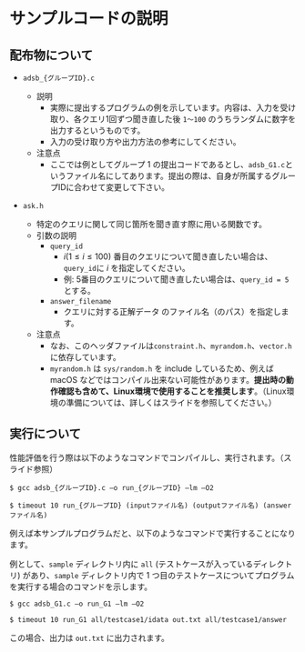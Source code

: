 # サンプルコードの説明

## 配布物について
- `adsb_{グループID}.c`
    - 説明
        - 実際に提出するプログラムの例を示しています。内容は、入力を受け取り、各クエリ1回ずつ聞き直した後 `1〜100` のうちランダムに数字を出力するというものです。
        - 入力の受け取り方や出力方法の参考にしてください。
    - 注意点
        - ここでは例としてグループ 1 の提出コードであるとし、`adsb_G1.c`というファイル名にしてあります。提出の際は、自身が所属するグループIDに合わせて変更して下さい。

- `ask.h`
    - 特定のクエリに関して同じ箇所を聞き直す際に用いる関数です。
    - 引数の説明
        - `query_id`
            - $i (1 \leq i \leq 100)$ 番目のクエリについて聞き直したい場合は、`query_id`に $i$ を指定してください。
            - 例: 5番目のクエリについて聞き直したい場合は、`query_id = 5` とする。
        - `answer_filename`
            - クエリに対する正解データ のファイル名（のパス）を指定します。
    - 注意点
        - なお、このヘッダファイルは`constraint.h`、`myrandom.h`、`vector.h`に依存しています。
        - `myrandom.h` は `sys/random.h` を include しているため、例えば macOS などではコンパイル出来ない可能性があります。**提出時の動作確認も含めて、Linux環境で使用することを推奨します**。（Linux環境の準備については、詳しくはスライドを参照してください。）

## 実行について
性能評価を行う際は以下のようなコマンドでコンパイルし、実行されます。（スライド参照）

```
$ gcc adsb_{グループID}.c –o run_{グループID} –lm –O2

$ timeout 10 run_{グループID} (inputファイル名) (outputファイル名) (answerファイル名)
```

例えば本サンプルプログラムだと、以下のようなコマンドで実行することになります。

例として、`sample` ディレクトリ内に `all` (テストケースが入っているディレクトリ) があり、`sample` ディレクトリ内で 1 つ目のテストケースについてプログラムを実行する場合のコマンドを示します。 

```
$ gcc adsb_G1.c –o run_G1 –lm –O2

$ timeout 10 run_G1 all/testcase1/idata out.txt all/testcase1/answer
```

この場合、出力は `out.txt` に出力されます。